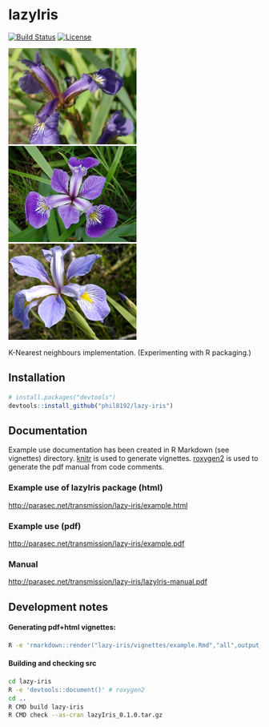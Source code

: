 # lazyIris
[![Build Status](https://travis-ci.org/phil8192/lazy-iris.svg?branch=master)](https://travis-ci.org/phil8192/lazy-iris) [![License](http://img.shields.io/badge/license-GPL%20%28%3E=%202%29-brightgreen.svg?style=flat)](http://www.gnu.org/licenses/gpl-2.0.html)

!["iris setosa"](https://raw.githubusercontent.com/phil8192/lazy-iris/master/setosa.png "iris setosa") !["iris versicolor"](https://raw.githubusercontent.com/phil8192/lazy-iris/master/versicolor.png "iris versicolor") !["iris virginica"](https://raw.githubusercontent.com/phil8192/lazy-iris/master/virginica.png "iris virginica")

K-Nearest neighbours implementation. (Experimenting with R packaging.)

## Installation

```R
# install.packages("devtools")
devtools::install_github("phil8192/lazy-iris")
```

## Documentation

Example use documentation has been created in R Markdown (see vignettes) 
directory. [knitr](https://github.com/yihui/knitr) is used to generate 
vignettes. [roxygen2](https://github.com/klutometis/roxygen) is used to 
generate the pdf manual from code comments.

### Example use of lazyIris package (html) 
http://parasec.net/transmission/lazy-iris/example.html

### Example use (pdf)
http://parasec.net/transmission/lazy-iris/example.pdf

### Manual 
http://parasec.net/transmission/lazy-iris/lazyIris-manual.pdf

## Development notes

#### Generating pdf+html vignettes:

```bash
R -e 'rmarkdown::render("lazy-iris/vignettes/example.Rmd","all",output_dir="/tmp")'
```

#### Building and checking src
```bash
cd lazy-iris
R -e 'devtools::document()' # roxygen2
cd ..
R CMD build lazy-iris
R CMD check --as-cran lazyIris_0.1.0.tar.gz 
```

